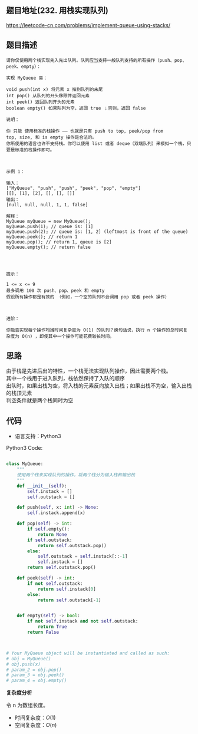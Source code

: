 
## 题目地址(232. 用栈实现队列)

https://leetcode-cn.com/problems/implement-queue-using-stacks/

## 题目描述

```
请你仅使用两个栈实现先入先出队列。队列应当支持一般队列支持的所有操作（push、pop、peek、empty）：

实现 MyQueue 类：

void push(int x) 将元素 x 推到队列的末尾
int pop() 从队列的开头移除并返回元素
int peek() 返回队列开头的元素
boolean empty() 如果队列为空，返回 true ；否则，返回 false

说明：

你 只能 使用标准的栈操作 —— 也就是只有 push to top, peek/pop from top, size, 和 is empty 操作是合法的。
你所使用的语言也许不支持栈。你可以使用 list 或者 deque（双端队列）来模拟一个栈，只要是标准的栈操作即可。

 

示例 1：

输入：
["MyQueue", "push", "push", "peek", "pop", "empty"]
[[], [1], [2], [], [], []]
输出：
[null, null, null, 1, 1, false]

解释：
MyQueue myQueue = new MyQueue();
myQueue.push(1); // queue is: [1]
myQueue.push(2); // queue is: [1, 2] (leftmost is front of the queue)
myQueue.peek(); // return 1
myQueue.pop(); // return 1, queue is [2]
myQueue.empty(); // return false


 

提示：

1 <= x <= 9
最多调用 100 次 push、pop、peek 和 empty
假设所有操作都是有效的 （例如，一个空的队列不会调用 pop 或者 peek 操作）

 

进阶：

你能否实现每个操作均摊时间复杂度为 O(1) 的队列？换句话说，执行 n 个操作的总时间复杂度为 O(n) ，即使其中一个操作可能花费较长时间。
```



## 思路
由于栈是先进后出的特性，一个栈无法实现队列操作，因此需要两个栈。  
其中一个栈用于进入队列，栈依然保持了入队的顺序  
出队时，如果出栈为空，将入栈的元素反向放入出栈；如果出栈不为空，输入出栈的栈顶元素  
判空条件就是两个栈同时为空  


## 代码

- 语言支持：Python3

Python3 Code:

```python

class MyQueue:
    """
    使用两个栈来实现队列的操作，将两个栈分为输入栈和输出栈
    """
    def __init__(self):
        self.instack = []
        self.outstack = []

    def push(self, x: int) -> None:
        self.instack.append(x)

    def pop(self) -> int:
        if self.empty():
            return None 
        if self.outstack:
            return self.outstack.pop()
        else:
            self.outstack = self.instack[::-1]
            self.instack = []
        return self.outstack.pop()

    def peek(self) -> int:
        if not self.outstack:
            return self.instack[0]
        else:
            return self.outstack[-1]


    def empty(self) -> bool:
        if not self.instack and not self.outstack:
            return True
        return False 



# Your MyQueue object will be instantiated and called as such:
# obj = MyQueue()
# obj.push(x)
# param_2 = obj.pop()
# param_3 = obj.peek()
# param_4 = obj.empty()

```


**复杂度分析**

令 n 为数组长度。

- 时间复杂度：$O(1)$
- 空间复杂度：$O(n)$



